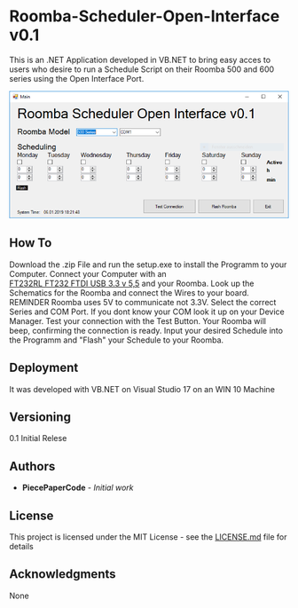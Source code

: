 # Roomba-Scheduler-Open-Interface v0.1

This is an .NET Application developed in VB.NET to bring easy acces to users who desire to run a Schedule Script on their Roomba 500 and 600 series using the Open Interface Port.

![alt text](https://github.com/PiecePaperCode/Roomba-Scheduler-Open-Interface/blob/master/Screenshot.PNG)

## How To

Download the .zip File and run the setup.exe to install the Programm to your Computer. Connect your Computer with an  
[FT232RL FT232 FTDI USB 3.3 v 5,5](https://www.google.com/search?q=FT232RL+FT232+FTDI+USB+3.3+v+5,5&rlz=1C1MSIM_enCH735CH735&source=lnms&tbm=isch&sa=X&ved=0ahUKEwigkMv019nfAhUQaFAKHfb6A1sQ_AUIDigB&biw=2560&bih=1329) 
and your Roomba. Look up the Schematics for the Roomba and connect the Wires to your board. REMINDER Roomba uses 5V to communicate not 3.3V. Select the correct Series and COM Port. If you dont know your COM look it up on your Device Manager. Test your connection with the Test Button. Your Roomba will beep, confirming the connection is ready. Input your desired Schedule into the Programm and "Flash" your Schedule to your Roomba. 

## Deployment

It was developed with VB.NET on Visual Studio 17 on an WIN 10 Machine

## Versioning

0.1 Initial Relese

## Authors

* **PiecePaperCode** - *Initial work* 

## License

This project is licensed under the MIT License - see the [LICENSE.md](LICENSE.md) file for details

## Acknowledgments

None
